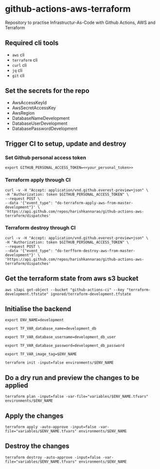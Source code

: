 # github-actions-aws-terraform
Repository to practise Infrastructur-As-Code with Github Actions, AWS and Terraform

## Required cli tools

* `aws` cli
* `terraform` cli
* `curl` cli
* `jq` cli
* `git` cli

## Set the secrets for the repo

* AwsAccessKeyId
* AwsSecretAccessKey
* AwsRegion
* DatabaseNameDevelopment
* DatabaseUserDevelopment
* DatabasePasswordDevelopment

## Trigger CI to setup, update and destroy

### Set Github personal access token

    export GITHUB_PERSONAL_ACCESS_TOKEN=<<your_personal_token>>

### Terraform apply through CI

    curl -v -H "Accept: application/vnd.github.everest-preview+json" \
    -H "Authorization: token $GITHUB_PERSONAL_ACCESS_TOKEN" \
    --request POST \
    --data '{"event_type": "do-terraform-apply-aws-from-master-development"}' \
    'https://api.github.com/repos/harishkannarao/github-actions-aws-terraform/dispatches'

### Terraform destroy through CI

    curl -v -H "Accept: application/vnd.github.everest-preview+json" \
    -H "Authorization: token $GITHUB_PERSONAL_ACCESS_TOKEN" \
    --request POST \
    --data '{"event_type": "do-terfform-destroy-aws-from-master-development"}' \
    'https://api.github.com/repos/harishkannarao/github-actions-aws-terraform/dispatches'

## Get the terraform state from aws s3 bucket

    aws s3api get-object --bucket "github-actions-ci" --key "terraform-development.tfstate" ignored/terraform-development.tfstate

## Initialise the backend
    
    export ENV_NAME=development

    export TF_VAR_database_name=development_db

    export TF_VAR_database_username=development_db_user

    export TF_VAR_database_password=development_db_password

    export TF_VAR_image_tag=$ENV_NAME

    terraform init -input=false environments/$ENV_NAME

## Do a dry run and preview the changes to be applied

    terraform plan -input=false -var-file="variables/$ENV_NAME.tfvars" environments/$ENV_NAME

## Apply the changes

    terraform apply -auto-approve -input=false -var-file="variables/$ENV_NAME.tfvars" environments/$ENV_NAME

## Destroy the changes

    terraform destroy -auto-approve -input=false -var-file="variables/$ENV_NAME.tfvars" environments/$ENV_NAME
